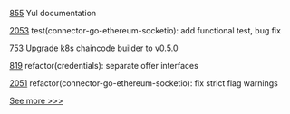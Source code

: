 
[855](https://github.com/hyperledger-labs/solang/pull/855) Yul documentation

[2053](https://github.com/hyperledger/cactus/pull/2053) test(connector-go-ethereum-socketio): add functional test, bug fix

[753](https://github.com/hyperledger/fabric-samples/pull/753) Upgrade k8s chaincode builder to v0.5.0

[819](https://github.com/hyperledger/aries-framework-javascript/pull/819) refactor(credentials): separate offer interfaces

[2051](https://github.com/hyperledger/cactus/pull/2051) refactor(connector-go-ethereum-socketio): fix strict flag warnings


[See more >>>](https://start-here.hyperledger.org/pull-requests)
